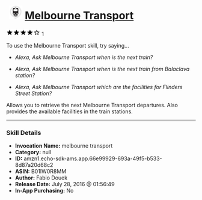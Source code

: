 # &nbsp;<img src="skill_icon" alt="Melbourne Transport icon" width="36"> [Melbourne Transport](http://alexa.amazon.com/#skills/amzn1.echo-sdk-ams.app.66e99929-693a-49f5-b533-8d87a20d68c2)
![4 stars](../../images/ic_star_black_18dp_1x.png)![4 stars](../../images/ic_star_black_18dp_1x.png)![4 stars](../../images/ic_star_black_18dp_1x.png)![4 stars](../../images/ic_star_black_18dp_1x.png)![4 stars](../../images/ic_star_border_black_18dp_1x.png) 1

To use the Melbourne Transport skill, try saying...

* *Alexa, Ask Melbourne Transport when is the next train?*

* *Alexa, Ask Melbourne Transport when is the next train from Balaclava station?*

* *Alexa, Ask Melbourne Transport which are the facilities for Flinders Street Station?*

Allows you to retrieve the next Melbourne Transport departures. Also provides the available facilities in the train stations.

***

### Skill Details

* **Invocation Name:** melbourne transport
* **Category:** null
* **ID:** amzn1.echo-sdk-ams.app.66e99929-693a-49f5-b533-8d87a20d68c2
* **ASIN:** B01IW0R8MM
* **Author:** Fabio Douek
* **Release Date:** July 28, 2016 @ 01:56:49
* **In-App Purchasing:** No
